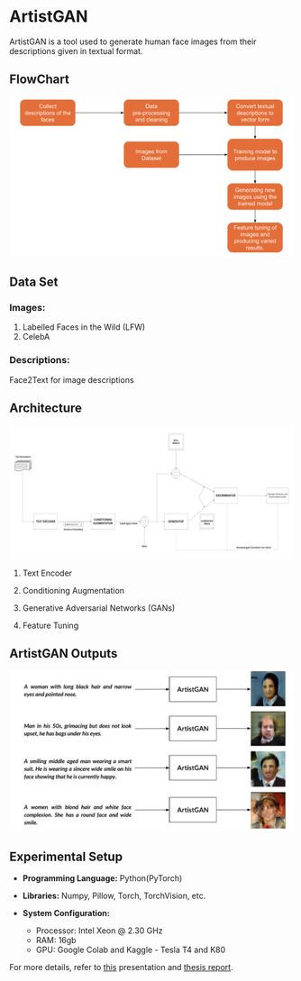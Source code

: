 # ArtistGAN

ArtistGAN is a tool used to generate human face images from their descriptions given in textual format.

## FlowChart

![Flow Chart ArtistGAN](./images/flowchart.png)

## Data Set

### Images:
1. Labelled Faces in the Wild (LFW)
2. CelebA

### Descriptions:
Face2Text for image descriptions

## Architecture

![Architecture ArtistGAN](./images/architecture.png)

1. Text Encoder

2. Conditioning Augmentation

3. Generative Adversarial Networks (GANs)

4. Feature Tuning

## ArtistGAN Outputs

![Outputs ArtistGAN](./images/outputs.png)

## Experimental Setup

- **Programming Language:** Python(PyTorch)

- **Libraries:** Numpy, Pillow, Torch, TorchVision, etc.

- **System Configuration:**
  - Processor: Intel Xeon @ 2.30 GHz
  - RAM: 16gb
  - GPU: Google Colab and Kaggle - Tesla T4 and K80

For more details, refer to [this](./ArtistGAN.pptx) presentation and [thesis report](https://docs.google.com/document/d/1uakd5dLHmJHw2fVydgTmoUyyETn7jdPCGYfOeVKdqq8/edit?usp=sharing).